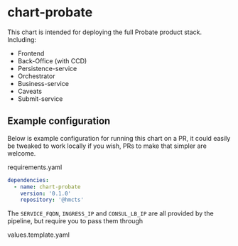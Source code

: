 # chart-probate

This chart is intended for deploying the full Probate product stack.
Including:
* Frontend
* Back-Office (with CCD)
* Persistence-service
* Orchestrator
* Business-service
* Caveats
* Submit-service


## Example configuration

Below is example configuration for running this chart on a PR, it could easily be tweaked to work locally if you wish, PRs to make that simpler are welcome.

requirements.yaml
```yaml
dependencies:
  - name: chart-probate
    version: '0.1.0'
    repository: '@hmcts'
```

The `SERVICE_FQDN`, `INGRESS_IP` and `CONSUL_LB_IP` are all provided by the pipeline, but require you to pass them through

values.template.yaml
```yaml
